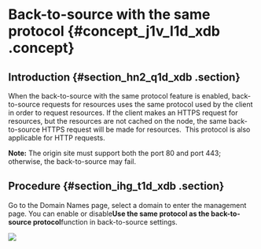 # Back-to-source with the same protocol {#concept_j1v_l1d_xdb .concept}

## Introduction {#section_hn2_q1d_xdb .section}

When the back-to-source with the same protocol feature is enabled, back-to-source requests for resources uses the same protocol used by the client in order to request resources. If the client makes an HTTPS request for resources, but the resources are not cached on the node, the same back-to-source HTTPS request will be made for resources.  This protocol is also applicable for HTTP requests.

**Note:** The origin site must support both the port 80 and port 443; otherwise, the back-to-source may fail.

## Procedure {#section_ihg_t1d_xdb .section}

Go to the Domain Names page, select a domain to enter the management page. You can enable or disable**Use the same protocol as the back-to-source protocol**function in back-to-source settings. 

![](http://static-aliyun-doc.oss-cn-hangzhou.aliyuncs.com/assets/img/5144/3343_en-US.png)

